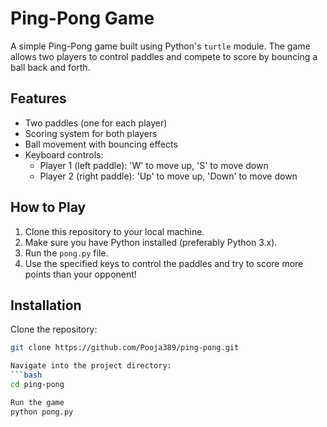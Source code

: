 # Ping-Pong Game

A simple Ping-Pong game built using Python's `turtle` module. The game allows two players to control paddles and compete to score by bouncing a ball back and forth.

## Features

- Two paddles (one for each player)
- Scoring system for both players
- Ball movement with bouncing effects
- Keyboard controls:
  - Player 1 (left paddle): 'W' to move up, 'S' to move down
  - Player 2 (right paddle): 'Up' to move up, 'Down' to move down

## How to Play

1. Clone this repository to your local machine.
2. Make sure you have Python installed (preferably Python 3.x).
3. Run the `pong.py` file.
4. Use the specified keys to control the paddles and try to score more points than your opponent!

## Installation

Clone the repository:

```bash
git clone https://github.com/Pooja389/ping-pong.git

Navigate into the project directory:
```bash
cd ping-pong

Run the game
python pong.py
